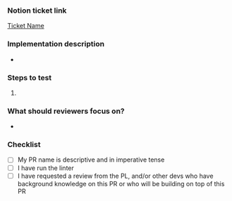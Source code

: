 ### Notion ticket link

<!-- Please replace with your ticket's URL -->

[Ticket Name](https://www.notion.so/uwblueprintexecs/086c1b564dbf478faa649a8880e34b81?v=9d3f8002a0d1477ba395616dfc082af7)

<!-- Give a quick summary of the implementation details, provide design justifications if necessary -->

### Implementation description

-

<!-- What should the reviewer do to verify your changes? Describe expected results and include screenshots when appropriate -->

### Steps to test

1.

<!-- Draw attention to the substantial parts of your PR or anything you'd like a second opinion on -->

### What should reviewers focus on?

-

### Checklist

-   [ ] My PR name is descriptive and in imperative tense
-   [ ] I have run the linter
-   [ ] I have requested a review from the PL, and/or other devs who have background knowledge on this PR or who will be building on top of this PR
